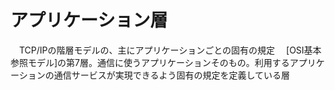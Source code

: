 # アプリケーション層
　TCP/IPの階層モデルの、主にアプリケーションごとの固有の規定
　[OSI基本参照モデル]の第7層。通信に使うアプリケーションそのもの。利用するアプリケーションの通信サービスが実現できるよう固有の規定を定義している層
